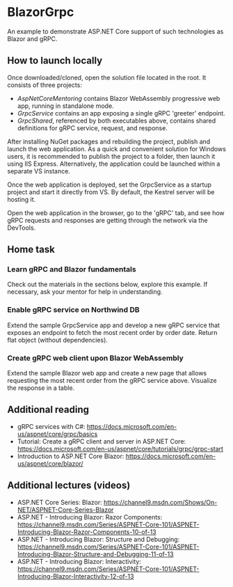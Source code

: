 # BlazorGrpc
An example to demonstrate ASP.NET Core support of such technologies as Blazor and gRPC.

## How to launch locally
Once downloaded/cloned, open the solution file located in the root. It consists of three projects:
- *AspNetCoreMentoring* contains Blazor WebAssembly progressive web app, running in standalone mode.
- *GrpcService* contains an app exposing a single gRPC 'greeter' endpoint.
- *GrpcShared*, referenced by both executables above, contains shared definitions for gRPC service, request, and response.

After installing NuGet packages and rebuilding the project, publish and launch the web application. As a quick and convenient solution for Windows users, it is recommended to publish the project to a folder, then launch it using IIS Express. Alternatively, the application could be launched within a separate VS instance.

Once the web application is deployed, set the GrpcService as a startup project and start it directly from VS. By default, the Kestrel server will be hosting it.

Open the web application in the browser, go to the 'gRPC' tab, and see how gRPC requests and responses are getting through the network via the DevTools.

## Home task
### Learn gRPC and Blazor fundamentals
Check out the materials in the sections below, explore this example. If necessary, ask your mentor for help in understanding.
### Enable gRPC service on Northwind DB
Extend the sample GrpcService app and develop a new gRPC service that exposes an endpoint to fetch the most recent order by order date. Return flat object (without dependencies).
### Create gRPC web client upon Blazor WebAssembly
Extend the sample Blazor web app and create a new page that allows requesting the most recent order from the gRPC service above. Visualize the response in a table.

## Additional reading
- gRPC services with C#: https://docs.microsoft.com/en-us/aspnet/core/grpc/basics
- Tutorial: Create a gRPC client and server in ASP.NET Core: https://docs.microsoft.com/en-us/aspnet/core/tutorials/grpc/grpc-start
- Introduction to ASP.NET Core Blazor: https://docs.microsoft.com/en-us/aspnet/core/blazor/

## Additional lectures (videos)
- ASP.NET Core Series: Blazor: https://channel9.msdn.com/Shows/On-NET/ASPNET-Core-Series-Blazor
- ASP.NET - Introducing Blazor: Razor Components: https://channel9.msdn.com/Series/ASPNET-Core-101/ASPNET-Introducing-Blazor-Razor-Components-10-of-13
- ASP.NET - Introducing Blazor: Structure and Debugging: https://channel9.msdn.com/Series/ASPNET-Core-101/ASPNET-Introducing-Blazor-Structure-and-Debugging-11-of-13
- ASP.NET - Introducing Blazor: Interactivity: https://channel9.msdn.com/Series/ASPNET-Core-101/ASPNET-Introducing-Blazor-Interactivity-12-of-13

